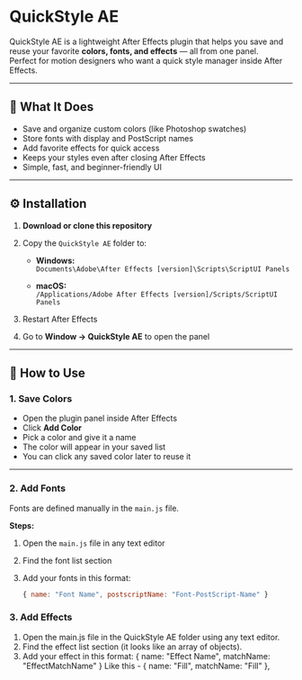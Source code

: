 # QuickStyle AE

QuickStyle AE is a lightweight After Effects plugin that helps you save and reuse your favorite **colors, fonts, and effects** — all from one panel.  
Perfect for motion designers who want a quick style manager inside After Effects.

---

## 🧩 What It Does

- Save and organize custom colors (like Photoshop swatches)  
- Store fonts with display and PostScript names  
- Add favorite effects for quick access  
- Keeps your styles even after closing After Effects  
- Simple, fast, and beginner-friendly UI

---

## ⚙️ Installation

1. **Download or clone this repository**
2. Copy the `QuickStyle AE` folder to:

   - **Windows:**  
     `Documents\Adobe\After Effects [version]\Scripts\ScriptUI Panels`

   - **macOS:**  
     `/Applications/Adobe After Effects [version]/Scripts/ScriptUI Panels`

3. Restart After Effects  
4. Go to **Window → QuickStyle AE** to open the panel

---

## 🎨 How to Use

### 1. Save Colors
- Open the plugin panel inside After Effects  
- Click **Add Color**  
- Pick a color and give it a name  
- The color will appear in your saved list  
- You can click any saved color later to reuse it

---

### 2. Add Fonts
Fonts are defined manually in the `main.js` file.

**Steps:**
1. Open the `main.js` file in any text editor  
2. Find the font list section  
3. Add your fonts in this format:

   ```js
   { name: "Font Name", postscriptName: "Font-PostScript-Name" }


### 3. Add Effects

1. Open the main.js file in the QuickStyle AE folder using any text editor.
2. Find the effect list section (it looks like an array of objects).
3. Add your effect in this format:
   { name: "Effect Name", matchName: "EffectMatchName" }
Like this - { name: "Fill", matchName: "Fill" },

